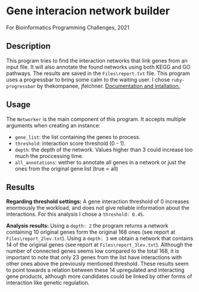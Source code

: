 # Gene interacion network builder
For Bioinformatics Programming Challenges, 2021

## Description
This program tries to find the interaction networks that link genes from an input file. It will also annotate the found networks using both KEGG and GO pathways. The results are saved in the `Files\report.txt` file.
This program uses a progressbar to bring some calm to the waiting user. I chose `ruby-progressbar` by thekompanee, jfelchner. [Documentation and intallation.](https://rubygems.org/gems/ruby-progressbar/versions/1.8.1?locale=es)
## Usage
The `Networker` is the main component of this program. It accepts multiple arguments when creating an instance:
* `gene_list`: the list containing the genes to process.
* `threshold`: interaction score threshold (0 - 1).
* `depth`: the depth of the network. Values higher than 3 could increase too much the proccessing time.
* `all_annotations`: wether to annotate all genes in a network or just the ones from the original gene list (true = all)

## Results
**Regarding threshold settings:** A gene interaction threshold of 0 increases enormously the workload, and does not give reliable information about the interactions. For this analysis I chose a `threshold: 0.45`.

**Analysis results:** Using a `depth: 2` the program returns a network containing 10 original genes form the original 168 ones (see report at `Files\report_2lev.txt`). Using a `depth: 3` we obtain a network that contains 14 of the original genes (see report at `Files\report_3lev.txt`). Although the number of connected genes seems low compared to the total 168, it is important to note that only 23 genes from the list have interactions with other ones above the previously mentioned threshold. These results seem to point towards a relation between these 14 upregulated and interacting gene products, although more candidates could be linked by other forms of interaction like genetic regulation.